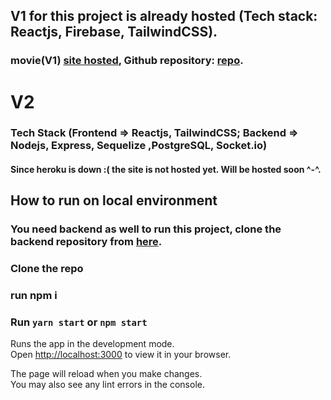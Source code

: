 ## V1 for this project is already hosted (Tech stack: Reactjs, Firebase, TailwindCSS).
### movie(V1) [site hosted](https://movie-weld.vercel.app/), Github repository: [repo](https://github.com/avikaldarolia/movie).

# V2 
### Tech Stack (Frontend => Reactjs, TailwindCSS; Backend => Nodejs, Express, Sequelize ,PostgreSQL, Socket.io)

#### Since heroku is down :( the site is not hosted yet. Will be hosted soon ^-^. 

## How to run on local environment

### You need backend as well to run this project, clone the backend repository from [here](https://github.com/avikaldarolia/movie-backend). 

### Clone the repo 

### run npm i 

### Run `yarn start` or `npm start`

Runs the app in the development mode.\
Open [http://localhost:3000](http://localhost:3000) to view it in your browser.

The page will reload when you make changes.\
You may also see any lint errors in the console.
